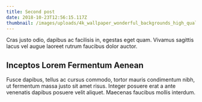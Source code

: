 ```yaml
---
title: Second post
date: 2018-10-23T12:56:15.117Z
thumbnail: /images/uploads/4k_wallpaper_wonderful_backgrounds_high_quality_5058.jpg
---
```

Cras justo odio, dapibus ac facilisis in, egestas eget quam. Vivamus sagittis lacus vel augue laoreet rutrum faucibus dolor auctor.

## Inceptos Lorem Fermentum Aenean

Fusce dapibus, tellus ac cursus commodo, tortor mauris condimentum nibh, ut fermentum massa justo sit amet risus. Integer posuere erat a ante venenatis dapibus posuere velit aliquet. Maecenas faucibus mollis interdum.
